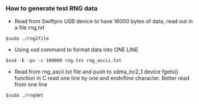 ### How to generate test RNG data
- Read from Swiftpro USB device to have 16000 bytes of data, read out in a file rng.txt
```
$sudo ./rng2file
```
- Using xxd command to format data into ONE LINE
```
$xxd -E -ps -c 100000 rng.txt rng_ascii.txt
```
- Read from rng_ascii.txt file and push to xdma_hc2_1 device 
fgets() function in C read one line by one and endofline character. Better read from one line
```
$sudo ./rngdet
```
